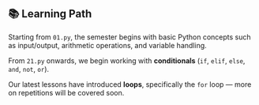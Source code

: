 ## 📚 Learning Path

Starting from `01.py`, the semester begins with basic Python concepts such as input/output, arithmetic operations, and variable handling.

From `21.py` onwards, we begin working with **conditionals** (`if`, `elif`, `else`, `and`, `not`, `or`).

Our latest lessons have introduced **loops**, specifically the `for` loop — more on repetitions will be covered soon.
